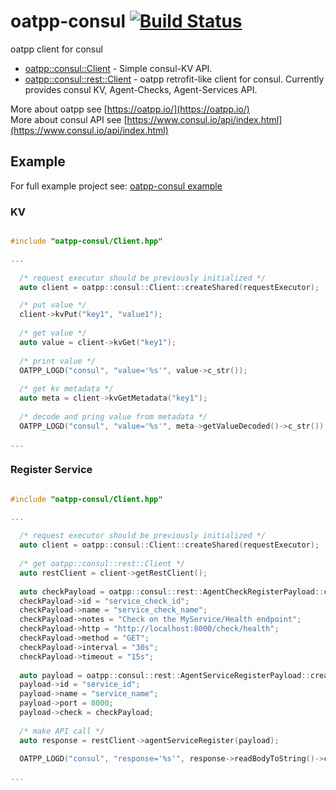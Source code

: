 # oatpp-consul [![Build Status](https://dev.azure.com/lganzzzo/lganzzzo/_apis/build/status/oatpp.oatpp-consul?branchName=master)](https://dev.azure.com/lganzzzo/lganzzzo/_build/latest?definitionId=7&branchName=master)
oatpp client for consul

- [oatpp::consul::Client](https://github.com/oatpp/oatpp-consul/blob/master/Client.hpp) - Simple consul-KV API.
- [oatpp::consul::rest::Client](https://github.com/oatpp/oatpp-consul/blob/master/rest/Client.hpp) - oatpp retrofit-like client for consul. Currently provides consul KV, Agent-Checks, Agent-Services API.

More about oatpp see [https://oatpp.io/](https://oatpp.io/)  
More about consul API see [https://www.consul.io/api/index.html](https://www.consul.io/api/index.html)

## Example

For full example project see: [oatpp-consul example](https://github.com/oatpp/example-consul)

### KV

```c++

#include "oatpp-consul/Client.hpp"

...
  
  /* request executor should be previously initialized */
  auto client = oatpp::consul::Client::createShared(requestExecutor);

  /* put value */
  client->kvPut("key1", "value1");
 
  /* get value */
  auto value = client->kvGet("key1");
  
  /* print value */
  OATPP_LOGD("consul", "value='%s'", value->c_str());
  
  /* get kv metadata */
  auto meta = client->kvGetMetadata("key1");
  
  /* decode and pring value from metadata */
  OATPP_LOGD("consul", "value='%s'", meta->getValueDecoded()->c_str());

...

```

### Register Service

```c++

#include "oatpp-consul/Client.hpp"

...
  
  /* request executor should be previously initialized */
  auto client = oatpp::consul::Client::createShared(requestExecutor);
  
  /* get oatpp::consul::rest::Client */
  auto restClient = client->getRestClient();
  
  auto checkPayload = oatpp::consul::rest::AgentCheckRegisterPayload::createShared();
  checkPayload->id = "service_check_id";
  checkPayload->name = "service_check_name";
  checkPayload->notes = "Check on the MyService/Health endpoint";
  checkPayload->http = "http://localhost:8000/check/health";
  checkPayload->method = "GET";
  checkPayload->interval = "30s";
  checkPayload->timeout = "15s";
  
  auto payload = oatpp::consul::rest::AgentServiceRegisterPayload::createShared();
  payload->id = "service_id";
  payload->name = "service_name";
  payload->port = 8000;
  payload->check = checkPayload;
  
  /* make API call */
  auto response = restClient->agentServiceRegister(payload);
  
  OATPP_LOGD("consul", "response='%s'", response->readBodyToString()->c_str());
  
...
```

